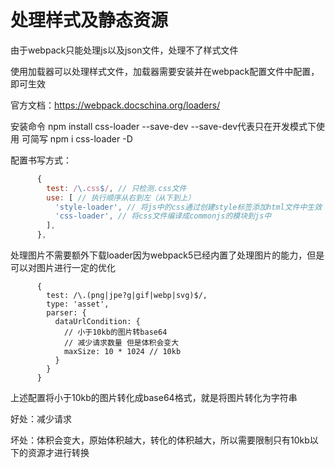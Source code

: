 # 处理样式及静态资源

由于webpack只能处理js以及json文件，处理不了样式文件

使用加载器可以处理样式文件，加载器需要安装并在webpack配置文件中配置，即可生效

官方文档：https://webpack.docschina.org/loaders/

安装命令  npm install css-loader --save-dev    --save-dev代表只在开发模式下使用 可简写 npm i css-loader -D

配置书写方式：

```js
      {
        test: /\.css$/, // 只检测.css文件
        use: [ // 执行顺序从右到左（从下到上）
          'style-loader', // 将js中的css通过创建style标签添加html文件中生效
          'css-loader', // 将css文件编译成commonjs的模块到js中
        ],
      },
```

处理图片不需要额外下载loader因为webpack5已经内置了处理图片的能力，但是可以对图片进行一定的优化

```
      {
        test: /\.(png|jpe?g|gif|webp|svg)$/,
        type: 'asset',
        parser: {
          dataUrlCondition: {
            // 小于10kb的图片转base64
            // 减少请求数量 但是体积会变大
            maxSize: 10 * 1024 // 10kb
          }
        }
      }
```

上述配置将小于10kb的图片转化成base64格式，就是将图片转化为字符串

好处：减少请求

坏处：体积会变大，原始体积越大，转化的体积越大，所以需要限制只有10kb以下的资源才进行转换
